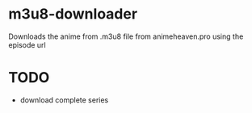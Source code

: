 # m3u8-downloader

Downloads the anime from .m3u8 file from animeheaven.pro using the episode url

# TODO

* download complete series
